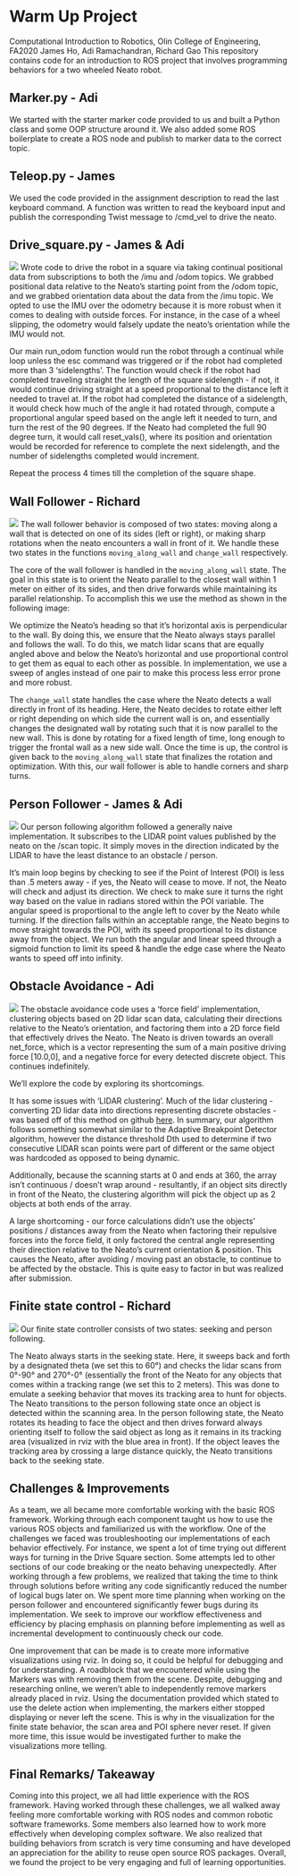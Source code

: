 # Warm Up Project
Computational Introduction to Robotics, Olin College of Engineering, FA2020
James Ho, Adi Ramachandran, Richard Gao
This repository contains code for an introduction to ROS project that involves programming behaviors for a two wheeled Neato robot.

## Marker.py - Adi
We started with the starter marker code provided to us and built a Python class and some OOP structure around it. We also added some ROS boilerplate to create a ROS node and publish to marker data to the correct topic. 

## Teleop.py - James
We used the code provided in the assignment description to read the last keyboard command. A function was written to read the keyboard input and publish the corresponding Twist message to /cmd_vel to drive the neato. 

## Drive_square.py - James & Adi 
![](screenshots/driveSquare.gif)
Wrote code to drive the robot in a square via taking continual positional data from subscriptions to both the /imu and /odom topics. We grabbed positional data relative to the Neato’s starting point from the /odom topic, and we grabbed orientation data about the data from the /imu topic. We opted to use the IMU over the odometry because it is more robust when it comes to dealing with outside forces. For instance, in the case of a wheel slipping, the odometry would falsely update the neato’s orientation while the IMU would not. 

Our main run_odom function would run the robot through a continual while loop unless the esc command was triggered or if the robot had completed more than 3 ‘sidelengths’. The function would check if the robot had completed traveling straight the length of the square sidelength - if not, it would continue driving straight at a speed proportional to the distance left it needed to travel at. If the robot had completed the distance of a sidelength, it would check how much of the angle it had rotated through, compute a proportional angular speed based on the angle left it needed to turn, and turn the rest of the 90 degrees. If the Neato had completed the full 90 degree turn, it would call reset_vals(), where its position and orientation would be recorded for reference to complete the next sidelength, and the number of sidelengths completed would increment. 

Repeat the process 4 times till the completion of the square shape.  

## Wall Follower - Richard
![](screenshots/wall_follow.gif)
The wall follower behavior is composed of two states: moving along a wall that is detected on one of its sides (left or right), or making sharp rotations when the neato encounters a wall in front of it. We handle these two states in the functions `moving_along_wall` and `change_wall` respectively. 

The core of the wall follower is handled in the `moving_along_wall` state. The goal in this state is to orient the Neato parallel to the closest wall within 1 meter on either of its sides, and then drive forwards while maintaining its parallel relationship. To accomplish this we use the method as shown in the following image:


We optimize the Neato’s heading so that it’s horizontal axis is perpendicular to the wall. By doing this, we ensure that the Neato always stays parallel and follows the wall. To do this, we match lidar scans that are equally angled above and below the Neato’s horizontal and use proportional control to get them as equal to each other as possible. In implementation, we use a sweep of angles instead of one pair to make this process less error prone and more robust.

The `change_wall` state handles the case where the Neato detects a wall directly in front of its heading. Here, the Neato decides to rotate either left or right depending on which side the current wall is on, and essentially changes the designated wall by rotating such that it is now parallel to the new wall. This is done by rotating for a fixed length of time, long enough to trigger the frontal wall as a new side wall. Once the time is up, the control is given back to the `moving_along_wall` state that finalizes the rotation and optimization. With this, our wall follower is able to handle corners and sharp turns.
 
## Person Follower - James & Adi
![](screenshots/personFollow.gif)
Our person following algorithm followed a generally naive implementation. It subscribes to the LIDAR point values published by the neato on the /scan topic. It simply moves in the direction indicated by the LIDAR to have the least distance to an obstacle / person. 

It’s main loop begins by checking to see if the Point of Interest (POI) is less than .5 meters away - if yes, the Neato will cease to move. 
If not, the Neato will check and adjust its direction. We check to make sure it turns the right way based on the value in radians stored within the POI variable. The angular speed is proportional to the angle left to cover by the Neato while turning. 
If the direction falls within an acceptable range, the Neato begins to move straight towards the POI, with its speed proportional to its distance away from the object. 
We run both the angular and linear speed through a sigmoid function to limit its speed & handle the edge case where the Neato wants to speed off into infinity. 

## Obstacle Avoidance - Adi
![](screenshots/avoid.gif)
The obstacle avoidance code uses a ‘force field’ implementation, clustering objects based on 2D lidar scan data, calculating their directions relative to the Neato’s orientation, and factoring them into a 2D force field that effectively drives the Neato. The Neato is driven towards an overall net_force, which is a vector representing the sum of a main positive driving force [10.0,0], and a negative force for every detected discrete object. This continues indefinitely. 

We’ll explore the code by exploring its shortcomings. 

It has some issues with ‘LIDAR clustering’. Much of the lidar clustering - converting 2D lidar data into directions representing discrete obstacles - was based off of this method on github [here](https://github.com/kostaskonkk/datmo). In summary, our algorithm follows something somewhat similar to the Adaptive Breakpoint Detector algorithm, however the distance threshold Dth used to determine if two consecutive LIDAR scan points were part of different or the same object was hardcoded as opposed to being dynamic. 


Additionally, because the scanning starts at 0 and ends at 360, the array isn’t continuous / doesn’t wrap around - resultantly, if an object sits directly in front of the Neato, the clustering algorithm will pick the object up as 2 objects at both ends of the array. 

A large shortcoming - our force calculations didn’t use the objects’ positions / distances away from the Neato when factoring their repulsive forces into the force field, it only factored the central angle representing their direction relative to the Neato’s current orientation & position. This causes the Neato, after avoiding / moving past an obstacle, to continue to be affected by the obstacle. This is quite easy to factor in but was realized after submission. 

## Finite state control - Richard
![](screenshots/fintieStateController.gif)
Our finite state controller consists of two states: seeking and person following.

The Neato always starts in the seeking state. Here, it sweeps back and forth by a designated theta (we set this to 60°) and checks the lidar scans from 0°-90° and 270°-0° (essentially the front of the Neato for any objects that comes within a tracking range (we set this to 2 meters). This was done to emulate a seeking behavior that moves its tracking area to hunt for objects. The Neato transitions to the person following state once an object is detected within the scanning area. In the person following state, the Neato rotates its heading to face the object and then drives forward always orienting itself to follow the said object as long as it remains in its tracking area (visualized in rviz with the blue area in front). If the object leaves the tracking area by crossing a large distance quickly, the Neato transitions back to the seeking state.


## Challenges & Improvements
As a team, we all became more comfortable working with the basic ROS framework. Working through each component taught us how to use the various ROS objects and familiarized us with the workflow. One of the challenges we faced was troubleshooting our implementations of each behavior effectively. For instance, we spent a lot of time trying out different ways for turning in the Drive Square section. Some attempts led to other sections of our code breaking or the neato behaving unexpectedly. After working through a few problems, we realized that taking the time to think through solutions before writing any code significantly reduced the number of logical bugs later on. We spent more time planning when working on the person follower and encountered significantly fewer bugs during its implementation. We seek to improve our workflow effectiveness and efficiency by placing emphasis on planning before implementing as well as incremental development to continuously check our code.

One improvement that can be made is to create more informative visualizations using rviz. In doing so, it could be helpful for debugging and for understanding. A roadblock that we encountered while using the Markers was with removing them from the scene. Despite, debugging and researching online, we weren’t able to independently remove markers already placed in rviz. Using the documentation provided which stated to use the delete action when implementing, the markers either stopped displaying or never left the scene. This is why in the visualization for the finite state behavior, the scan area and POI sphere never reset. If given more time, this issue would be investigated further to make the visualizations more telling.
 
## Final Remarks/ Takeaway
Coming into this project, we all had little experience with the ROS framework. Having worked through these challenges, we all walked away feeling more comfortable working with ROS nodes and common robotic software frameworks. Some members also learned how to work more effectively when developing complex software. We also realized that building behaviors from scratch is very time consuming and have developed an appreciation for the ability to reuse open source ROS packages. Overall, we found the project to be very engaging and full of learning opportunities. 




